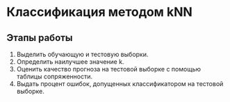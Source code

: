 Классификация методом kNN
==========================

Этапы работы
------------
1. Выделить обучающую и тестовую выборки.
2. Определить наилучшее значение k.
3. Оценить качество прогноза на тестовой выборке с помощью таблицы сопряженности.
4. Выдать процент ошибок, допущенных классификатором на тестовой выборке.
